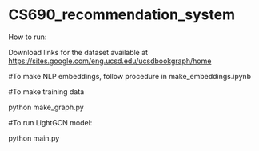 # CS690_recommendation_system

How to run:

Download links for the dataset available at 
https://sites.google.com/eng.ucsd.edu/ucsdbookgraph/home

#To make NLP embeddings, follow procedure in make_embeddings.ipynb


#To make training data

python make_graph.py

#To run LightGCN model:

python main.py

